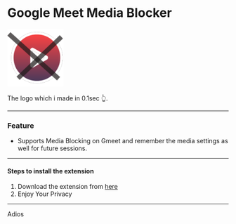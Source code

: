# Google Meet Media Blocker

![](./images/Icon-128.png)

The logo which i made in 0.1sec 👆.

---

### Feature

-   Supports Media Blocking on Gmeet and remember the media settings as well for future sessions.

---

#### Steps to install the extension

1. Download the extension from [here](https://chrome.google.com/webstore/detail/media-blocker-for-meeting/mgnnpillnbncjnckiladliiijioehobh)
2. Enjoy Your Privacy

---

Adios
